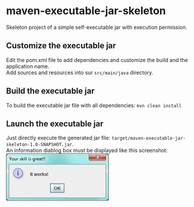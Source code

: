 maven-executable-jar-skeleton
=============================

Skeleton project of a simple self-executable jar with execution permission.

## Customize the executable jar

Edit the pom.xml file to add dependencies and customize the build and the application name.  
Add sources and resources into sur `src/main/java` directory.

## Build the executable jar

To build the executable jar file with all dependencies: `mvn clean install`

## Launch the executable jar

Just directly execute the generated jar file: `target/maven-executable-jar-skeleton-1.0-SNAPSHOT.jar`.  
An information diablog box must be displayed like this screenshot:  
![executable jar screenshot](screenshot.png)

